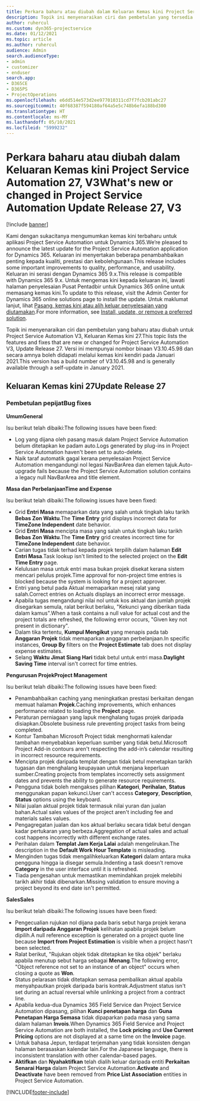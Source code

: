 ```yaml
---
title: Perkara baharu atau diubah dalam Keluaran Kemas kini Project Service Automation 27, V3
description: Topik ini menyenaraikan ciri dan pembetulan yang tersedia dalam Project Service Automation Keluaran Kemas kini 27, V3.
author: ruhercul
ms.custom: dyn365-projectservice
ms.date: 01/12/2021
ms.topic: article
ms.author: ruhercul
audience: Admin
search.audienceType:
- admin
- customizer
- enduser
search.app:
- D365CE
- D365PS
- ProjectOperations
ms.openlocfilehash: e6dd514e573d2ee977010311cd7f7fcb201abc27
ms.sourcegitcommit: 40f68387f594180af64a5e5c748b6efa188bd300
ms.translationtype: HT
ms.contentlocale: ms-MY
ms.lasthandoff: 05/10/2021
ms.locfileid: "5999232"
---
```

# <a name="whats-new-or-changed-in-project-service-automation-update-release-27-v3"></a><span data-ttu-id="258ea-103">Perkara baharu atau diubah dalam Keluaran Kemas kini Project Service Automation 27, V3</span><span class="sxs-lookup"><span data-stu-id="258ea-103">What's new or changed in Project Service Automation Update Release 27, V3</span></span>

[!include [banner](../includes/psa-now-project-operations.md)]

<span data-ttu-id="258ea-104">Kami dengan sukacitanya mengumumkan kemas kini terbaharu untuk aplikasi Project Service Automation untuk Dynamics 365.</span><span class="sxs-lookup"><span data-stu-id="258ea-104">We’re pleased to announce the latest update for the Project Service Automation application for Dynamics 365.</span></span> <span data-ttu-id="258ea-105">Keluaran ini menyertakan beberapa penambahbaikan penting kepada kualiti, prestasi dan kebolehgunaan.</span><span class="sxs-lookup"><span data-stu-id="258ea-105">This release includes some important improvements to quality, performance, and usability.</span></span> <span data-ttu-id="258ea-106">Keluaran ini serasi dengan Dynamics 365 9.x.</span><span class="sxs-lookup"><span data-stu-id="258ea-106">This release is compatible with Dynamics 365 9.x.</span></span> <span data-ttu-id="258ea-107">Untuk mengemas kini kepada keluaran ini, lawati halaman penyelesaian Pusat Pentadbir untuk Dynamics 365 online untuk memasang kemas kini.</span><span class="sxs-lookup"><span data-stu-id="258ea-107">To update to this release, visit the Admin Center for Dynamics 365 online solutions page to install the update.</span></span> <span data-ttu-id="258ea-108">Untuk maklumat lanjut, lihat [Pasang, kemas kini atau alih keluar penyelesaian yang diutamakan](/power-platform/admin/install-remove-preferred-solution).</span><span class="sxs-lookup"><span data-stu-id="258ea-108">For more information, see [Install, update, or remove a preferred solution](/power-platform/admin/install-remove-preferred-solution).</span></span>

<span data-ttu-id="258ea-109">Topik ini menyenaraikan ciri dan pembetulan yang baharu atau diubah untuk Project Service Automation V3, Keluaran Kemas kini 27.</span><span class="sxs-lookup"><span data-stu-id="258ea-109">This topic lists the features and fixes that are new or changed for Project Service Automation V3, Update Release 27.</span></span> <span data-ttu-id="258ea-110">Versi ini mempunyai nombor binaan V3.10.45.98 dan secara amnya boleh didapati melalui kemas kini kendiri pada Januari 2021.</span><span class="sxs-lookup"><span data-stu-id="258ea-110">This version has a build number of V3.10.45.98 and is generally available through a self-update in January 2021.</span></span>

## <a name="update-release-27"></a><span data-ttu-id="258ea-111">Keluaran Kemas kini 27</span><span class="sxs-lookup"><span data-stu-id="258ea-111">Update Release 27</span></span>

### <a name="bug-fixes"></a><span data-ttu-id="258ea-112">Pembetulan pepijat</span><span class="sxs-lookup"><span data-stu-id="258ea-112">Bug fixes</span></span>

<span data-ttu-id="258ea-113">**Umum**</span><span class="sxs-lookup"><span data-stu-id="258ea-113">**General**</span></span>

<span data-ttu-id="258ea-114">Isu berikut telah dibaiki:</span><span class="sxs-lookup"><span data-stu-id="258ea-114">The following issues have been fixed:</span></span>

- <span data-ttu-id="258ea-115">Log yang dijana oleh pasang masuk dalam Project Service Automation belum ditetapkan ke padam auto.</span><span class="sxs-lookup"><span data-stu-id="258ea-115">Logs generated by plug-ins in Project Service Automation haven't been set to auto-delete.</span></span>
- <span data-ttu-id="258ea-116">Naik taraf automatik gagal kerana penyelesaian Project Service Automation mengandungi nol legasi NavBarArea dan elemen tajuk.</span><span class="sxs-lookup"><span data-stu-id="258ea-116">Auto-upgrade fails because the Project Service Automation solution contains a legacy null NavBarArea and title element.</span></span>

<span data-ttu-id="258ea-117">**Masa dan Perbelanjaan**</span><span class="sxs-lookup"><span data-stu-id="258ea-117">**Time and Expense**</span></span>

<span data-ttu-id="258ea-118">Isu berikut telah dibaiki:</span><span class="sxs-lookup"><span data-stu-id="258ea-118">The following issues have been fixed:</span></span>

- <span data-ttu-id="258ea-119">Grid **Entri Masa** memaparkan data yang salah untuk tingkah laku tarikh **Bebas Zon Waktu**.</span><span class="sxs-lookup"><span data-stu-id="258ea-119">The **Time Entry** grid displays incorrect data for **TimeZone Independent** date behavior.</span></span>
- <span data-ttu-id="258ea-120">Grid **Entri Masa** mencipta masa yang salah untuk tingkah laku tarikh **Bebas Zon Waktu**.</span><span class="sxs-lookup"><span data-stu-id="258ea-120">The **Time Entry** grid creates incorrect time for **TimeZone Independent** date behavior.</span></span>
- <span data-ttu-id="258ea-121">Carian tugas tidak terhad kepada projek terpilih dalam halaman **Edit Entri Masa**.</span><span class="sxs-lookup"><span data-stu-id="258ea-121">Task lookup isn't limited to the selected project on the **Edit Time Entry** page.</span></span>
- <span data-ttu-id="258ea-122">Kelulusan masa untuk entri masa bukan projek disekat kerana sistem mencari pelulus projek.</span><span class="sxs-lookup"><span data-stu-id="258ea-122">Time approval for non-project time entries is blocked because the system is looking for a project approver.</span></span>
- <span data-ttu-id="258ea-123">Entri yang betul pada Aktual memaparkan mesej ralat yang salah.</span><span class="sxs-lookup"><span data-stu-id="258ea-123">Correct entries on Actuals displays an incorrect error message.</span></span>
- <span data-ttu-id="258ea-124">Apabila tugas mengandungi nilai nol untuk kos aktual dan jumlah projek disegarkan semula, ralat berikut berlaku, "Kekunci yang diberikan tiada dalam kamus".</span><span class="sxs-lookup"><span data-stu-id="258ea-124">When a task contains a null value for actual cost and the project totals are refreshed, the following error occurs, "Given key not present in dictionary".</span></span>
- <span data-ttu-id="258ea-125">Dalam tika tertentu, **Kumpul Mengikut** yang menapis pada tab **Anggaran Projek** tidak memaparkan anggaran perbelanjaan.</span><span class="sxs-lookup"><span data-stu-id="258ea-125">In specific instances, **Group By** filters on the **Project Estimate** tab does not display expense estimates.</span></span>
- <span data-ttu-id="258ea-126">Selang **Waktu Jimat Siang Hari** tidak betul untuk entri masa.</span><span class="sxs-lookup"><span data-stu-id="258ea-126">**Daylight Saving Time** interval isn't correct for time entries.</span></span>

<span data-ttu-id="258ea-127">**Pengurusan Projek**</span><span class="sxs-lookup"><span data-stu-id="258ea-127">**Project Management**</span></span>

<span data-ttu-id="258ea-128">Isu berikut telah dibaiki:</span><span class="sxs-lookup"><span data-stu-id="258ea-128">The following issues have been fixed:</span></span>

- <span data-ttu-id="258ea-129">Penambahbaikan caching yang meningkatkan prestasi berkaitan dengan memuat halaman **Projek**.</span><span class="sxs-lookup"><span data-stu-id="258ea-129">Caching improvements, which enhances performance related to loading the **Project** page.</span></span>
- <span data-ttu-id="258ea-130">Peraturan perniagaan yang lapuk menghalang tugas projek daripada disiapkan.</span><span class="sxs-lookup"><span data-stu-id="258ea-130">Obsolete business rule preventing project tasks from being completed.</span></span>
- <span data-ttu-id="258ea-131">Kontur Tambahan Microsoft Project tidak menghormati kalendar tambahan menyebabkan keperluan sumber yang tidak betul.</span><span class="sxs-lookup"><span data-stu-id="258ea-131">Microsoft Project Add-in contours aren't respecting the add-in’s calendar resulting in incorrect resource requirements.</span></span>
- <span data-ttu-id="258ea-132">Mencipta projek daripada templat dengan tidak betul menetapkan tarikh tugasan dan menghalang keupayaan untuk menjana keperluan sumber.</span><span class="sxs-lookup"><span data-stu-id="258ea-132">Creating projects from templates incorrectly sets assignment dates and prevents the ability to generate resource requirements.</span></span>
- <span data-ttu-id="258ea-133">Pengguna tidak boleh mengakses pilihan **Kategori**, **Perihalan**, **Status** menggunakan papan kekunci.</span><span class="sxs-lookup"><span data-stu-id="258ea-133">User can't access **Category**, **Description**, **Status** options using the keyboard.</span></span>
- <span data-ttu-id="258ea-134">Nilai jualan aktual projek tidak termasuk nilai yuran dan jualan bahan.</span><span class="sxs-lookup"><span data-stu-id="258ea-134">Actual sales values of the project aren't including fee and materials sales values.</span></span>
- <span data-ttu-id="258ea-135">Pengagregatan jualan dan kos aktual berlaku secara tidak betul dengan kadar pertukaran yang berbeza.</span><span class="sxs-lookup"><span data-stu-id="258ea-135">Aggregation of actual sales and actual cost happens incorrectly with different exchange rates.</span></span>
- <span data-ttu-id="258ea-136">Perihalan dalam **Templat Jam Kerja Lalai** adalah mengelirukan.</span><span class="sxs-lookup"><span data-stu-id="258ea-136">The description in the **Default Work Hour Template** is misleading.</span></span>
- <span data-ttu-id="258ea-137">Menginden tugas tidak mengalihkeluarkan **Kategori** dalam antara muka pengguna hingga ia disegar semula.</span><span class="sxs-lookup"><span data-stu-id="258ea-137">Indenting a task doesn't remove **Category** in the user interface until it is refreshed.</span></span>
- <span data-ttu-id="258ea-138">Tiada pengesahan untuk memastikan memindahkan projek melebihi tarikh akhir tidak dibenarkan.</span><span class="sxs-lookup"><span data-stu-id="258ea-138">Missing validation to ensure moving a project beyond its end date isn't permitted.</span></span>

<span data-ttu-id="258ea-139">**Sales**</span><span class="sxs-lookup"><span data-stu-id="258ea-139">**Sales**</span></span>

<span data-ttu-id="258ea-140">Isu berikut telah dibaiki:</span><span class="sxs-lookup"><span data-stu-id="258ea-140">The following issues have been fixed:</span></span>

- <span data-ttu-id="258ea-141">Pengecualian rujukan nol dijana pada baris sebut harga projek kerana **Import daripada Anggaran Projek** kelihatan apabila projek belum dipilih.</span><span class="sxs-lookup"><span data-stu-id="258ea-141">A null reference exception is generated on a project quote line because **Import from Project Estimation** is visible when a project hasn't been selected.</span></span>
- <span data-ttu-id="258ea-142">Ralat berikut, "Rujukan objek tidak ditetapkan ke tika objek" berlaku apabila menutup sebut harga sebagai **Menang**.</span><span class="sxs-lookup"><span data-stu-id="258ea-142">The following error, "Object reference not set to an instance of an object" occurs when closing a quote as **Won**.</span></span>
- <span data-ttu-id="258ea-143">Status pelarasan tidak ditetapkan semasa pembalikan aktual apabila menyahpautkan projek daripada baris kontrak.</span><span class="sxs-lookup"><span data-stu-id="258ea-143">Adjustment status isn't set during an actual reversal while unlinking a project from a contract line.</span></span>
- <span data-ttu-id="258ea-144">Apabila kedua-dua Dynamics 365 Field Service dan Project Service Automation dipasang, pilihan **Kunci penetapan harga** dan **Guna Penetapan Harga Semasa** tidak dipaparkan pada masa yang sama dalam halaman **Invois**.</span><span class="sxs-lookup"><span data-stu-id="258ea-144">When Dynamics 365 Field Service and Project Service Automation are both installed, the **Lock pricing** and **Use Current Pricing** options are not displayed at a same time on the **Invoice** page.</span></span>
- <span data-ttu-id="258ea-145">Untuk bahasa Jepun, terdapat terjemahan yang tidak konsisten dengan halaman berasaskan kalendar lain.</span><span class="sxs-lookup"><span data-stu-id="258ea-145">For the Japanese language, there is inconsistent translation with other calendar-based pages.</span></span>
- <span data-ttu-id="258ea-146">**Aktifkan** dan **Nyahaktifkan** telah dialih keluar daripada entiti **Perkaitan Senarai Harga** dalam Project Service Automation.</span><span class="sxs-lookup"><span data-stu-id="258ea-146">**Activate** and **Deactivate** have been removed from **Price List Association** entities in Project Service Automation.</span></span>


[!INCLUDE[footer-include](../includes/footer-banner.md)]